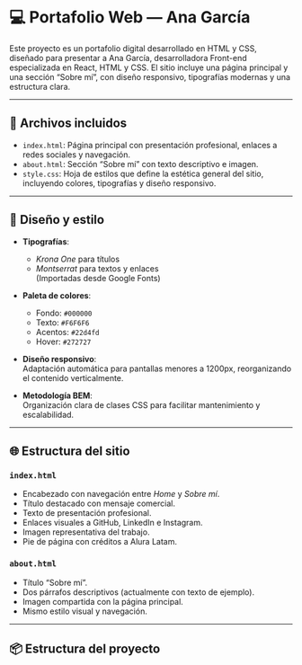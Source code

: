 # 💻 Portafolio Web — Ana García

Este proyecto es un portafolio digital desarrollado en HTML y CSS, diseñado para presentar a Ana García, desarrolladora Front-end especializada en React, HTML y CSS. El sitio incluye una página principal y una sección “Sobre mí”, con diseño responsivo, tipografías modernas y una estructura clara.

---

## 📁 Archivos incluidos

- `index.html`: Página principal con presentación profesional, enlaces a redes sociales y navegación.
- `about.html`: Sección “Sobre mí” con texto descriptivo e imagen.
- `style.css`: Hoja de estilos que define la estética general del sitio, incluyendo colores, tipografías y diseño responsivo.

---

## 🎨 Diseño y estilo

- **Tipografías**:  
  - *Krona One* para títulos  
  - *Montserrat* para textos y enlaces  
  (Importadas desde Google Fonts)

- **Paleta de colores**:
  - Fondo: `#000000`  
  - Texto: `#F6F6F6`  
  - Acentos: `#22d4fd`  
  - Hover: `#272727`

- **Diseño responsivo**:  
  Adaptación automática para pantallas menores a 1200px, reorganizando el contenido verticalmente.

- **Metodología BEM**:  
  Organización clara de clases CSS para facilitar mantenimiento y escalabilidad.

---

## 🌐 Estructura del sitio

### `index.html`
- Encabezado con navegación entre *Home* y *Sobre mí*.
- Título destacado con mensaje comercial.
- Texto de presentación profesional.
- Enlaces visuales a GitHub, LinkedIn e Instagram.
- Imagen representativa del trabajo.
- Pie de página con créditos a Alura Latam.

### `about.html`
- Título “Sobre mí”.
- Dos párrafos descriptivos (actualmente con texto de ejemplo).
- Imagen compartida con la página principal.
- Mismo estilo visual y navegación.

---

## 📦 Estructura del proyecto
